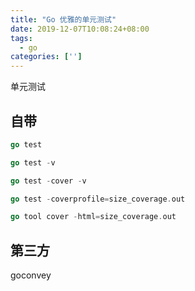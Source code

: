 ```yaml
---
title: "Go 优雅的单元测试"
date: 2019-12-07T10:08:24+08:00
tags:
  - go
categories: ['']
---
```


单元测试

<!--more-->

## 自带

```go
go test
```

```go
go test -v
```

```go
go test -cover -v
```

```go
go test -coverprofile=size_coverage.out
```

```go
go tool cover -html=size_coverage.out
```

## 第三方

goconvey
